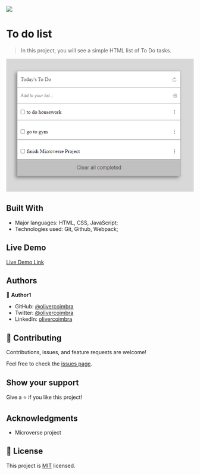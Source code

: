 ![](https://img.shields.io/badge/Microverse-blueviolet)

# To do list

> In this project, you will see a simple HTML list of To Do tasks.

![screenshot](./app_screenshot.png)



## Built With

- Major languages: HTML, CSS, JavaScript;
- Technologies used: Git, Github, Webpack;

## Live Demo

[Live Demo Link](https://livedemo.com)


## Authors

👤 **Author1**

- GitHub: [@olivercoimbra](https://github.com/oliverSCZ)
- Twitter: [@olivercoimbra](https://twitter.com/olivercoimbra)
- LinkedIn: [olivercoimbra](https://linkedin.com/in/olivercoimbra)


## 🤝 Contributing

Contributions, issues, and feature requests are welcome!

Feel free to check the [issues page](../../issues/).

## Show your support

Give a ⭐️ if you like this project!

## Acknowledgments

- Microverse project

## 📝 License

This project is [MIT](./MIT.md) licensed.
